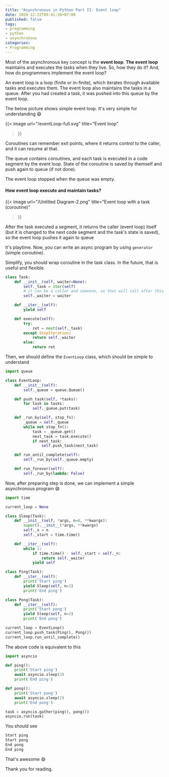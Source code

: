 ```yaml
---
title: "Asynchronous in Python Part II: Event loop"
date: 2020-12-22T09:41:10+07:00
published: false
tags:
- programming
- python
- asynchronous
categories:
- Programming
---
```


Most of the asynchronous key concept is the __event loop__. __The event loop__ maintains and executes the tasks when they live. So, how they do it? And, how do programmers implement the event loop? 

<!--more-->

An event loop is a loop (finite or in-finite), which iterates through available tasks and executes them. The event loop also maintains the tasks in a queue. After you had created a task, it was pushed into this queue by the event loop.

The below picture shows simple event loop. It's very simple for understanding :smile:

{{< image 
    url="/eventLoop-full.svg"
    title="Event loop"
>}}

Coroutines can remember exit points, where it returns control to the caller, and it can resume at that.

The queue contains coroutines, and each task is executed in a code segment by the event loop. State of the coroutine is saved by themself and push again to queue (if not done).

The event loop stopped when the queue was empty.

#### How event loop execute and maintain tasks?

{{< image 
    url="/Untitled Diagram-2.png"
    title="Event loop with a task (coroutine)"
>}}

After the task executed a segment, it returns the caller (event loop) itself (but it is changed to the next code segment and the task's state is saved), so the event loop pushes it again to queue

It's playtime. Now, you can write an async program by using `generator` (simple coroutine).

Simplify, you should wrap coroutine in the task class. In the future, that is useful and flexible.

```python
class Task:
    def __init__(self, waiter=None):
        self._task = iter(self)
        # it can be a caller and someone, so that will call after this task is done.
        self._waiter = waiter

    def __iter__(self):
        yield self

    def execute(self):
        try:
            ret = next(self._task)
        except StopIteration:
            return self._waiter
        else:
            return ret
```

Then, we should define the `EventLoop` class, which should be simple to understand

```python
import queue

class EventLoop:
    def __init__(self):
        self._queue = queue.Queue()

    def push_task(self, *tasks):
        for task in tasks:
            self._queue.put(task)

    def _run_by(self, stop_fn):
        _queue = self._queue
        while not stop_fn():
            task = _queue.get()
            next_task = task.execute()
            if next_task:
                self.push_task(next_task)

    def run_until_complete(self):
        self._run_by(self._queue.empty)

    def run_forever(self):
        self._run_by(lambda: False)
```

Now, after preparing step is done, we can implement a simple asynchronous program :smile:


```python
import time

current_loop = None

class Sleep(Task):
    def __init__(self, *args, n=0, **kwargs):
        super().__init__(*args, **kwargs)
        self._n = n
        self._start = time.time()

    def __iter__(self):
        while 1:
            if time.time() - self._start > self._n:
                return self._waiter
            yield self

class Ping(Task):
    def __iter__(self):
        print('Start ping')
        yield Sleep(self, n=3)
        print('End ping')

class Pong(Task):
    def __iter__(self):
        print('Start pong')
        yield Sleep(self, n=2)
        print('End pong')

current_loop = EventLoop()
current_loop.push_task(Ping(), Pong())
current_loop.run_until_complete()
```

The above code is equivalent to this
```python
import asyncio

def ping():
    print('Start ping')
    await asyncio.sleep(3)
    print('End ping')

def pong():
    print('Start pong')
    await asyncio.sleep(2)
    print('End pong')

task = asyncio.gather(ping(), pong())
asyncio.run(task)
```

You should see

```sh
Start ping
Start pong
End pong
End ping
```

That's awesome :smile:

Thank you for reading.
